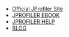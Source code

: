 - [Official JProfiler Site](https://www.ej-technologies.com/products/jprofiler/overview.html)
- [JPROFILER EBOOK](https://www.ej-technologies.com/resources/jprofiler/help/doc/JProfiler.pdf)
- [JPROFILER HELP](https://www.ej-technologies.com/resources/jprofiler/help/doc/main/introduction.html)
- [BLOG](https://www.ej-technologies.com/blog/)

